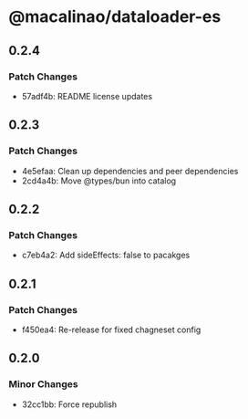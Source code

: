 # @macalinao/dataloader-es

## 0.2.4

### Patch Changes

- 57adf4b: README license updates

## 0.2.3

### Patch Changes

- 4e5efaa: Clean up dependencies and peer dependencies
- 2cd4a4b: Move @types/bun into catalog

## 0.2.2

### Patch Changes

- c7eb4a2: Add sideEffects: false to pacakges

## 0.2.1

### Patch Changes

- f450ea4: Re-release for fixed chagneset config

## 0.2.0

### Minor Changes

- 32cc1bb: Force republish
